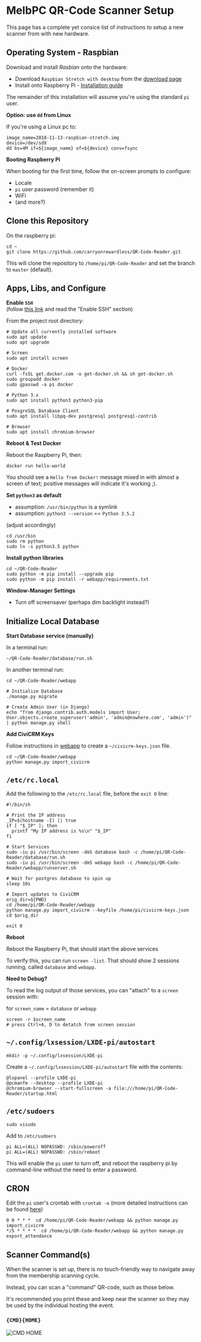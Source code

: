 # MelbPC QR-Code Scanner Setup

This page has a complete yet consice list of instructions to setup a new
scanner from with new hardware.

## Operating System - Raspbian

Download and install _Rasbian_ onto the hardware:

* Download `Raspbian Stretch with desktop` from the [download page](https://www.raspberrypi.org/downloads/raspbian/)
* Install onto Raspberry Pi - [Installation guide](https://www.raspberrypi.org/documentation/installation/installing-images/README.md)

The remainder of this installation will assume you're using the standard
`pi` user.

**Option: use `dd` from Linux**

If you're using a Linux pc to:

```
image_name=2018-11-13-raspbian-stretch.img
device=/dev/sdX
dd bs=4M if=${image_name} of=${device} conv=fsync
```

**Booting Raspberry Pi**

When booting for the first time, follow the on-screen prompts to configure:

* Locale
* `pi` user password (remember it)
* WiFi
* (and more?)

## Clone this Repository

On the raspberry pi:

```
cd ~
git clone https://github.com/carryonrewardless/QR-Code-Reader.git
```

This will clone the repository to `/home/pi/QR-Code-Reader` and set
the branch to `master` (default).

## Apps, Libs, and Configure

**Enable `SSH`**\
(follow [this link](https://www.raspberrypi.org/documentation/remote-access/ssh/) and read the "Enable SSH" section)

From the project root directory:

```
# Update all currently installed software
sudo apt update
sudo apt upgrade

# Screen
sudo apt install screen

# Docker
curl -fsSL get.docker.com -o get-docker.sh && sh get-docker.sh
sudo groupadd docker
sudo gpasswd -a pi docker

# Python 3.x
sudo apt install python3 python3-pip

# PosgreSQL Database Client
sudo apt install libpq-dev postgresql postgresql-contrib

# Browser
sudo apt install chromium-browser
```

**Reboot & Test Docker**

Reboot the Raspberry Pi, then:

```
docker run hello-world
```

You should see a `Hello from Docker!` message mixed in with almost a screen
of text; positive messages will indicate it's working ;).

**Set `python3` as default**

* assumption: `/usr/bin/python` is a symlink
* assumption: `python3 --version` == `Python 3.5.2`

(adjust accordingly)

```
cd /usr/bin
sudo rm python
sudo ln -s python3.5 python
```

**Install python libraries**

```
cd ~/QR-Code-Reader
sudo python -m pip install --upgrade pip
sudo python -m pip install -r webapp/requirements.txt
```

**Window-Manager Settings**

* Turn off screensaver (perhaps dim backlight instead?)


## Initialize Local Database

**Start Database service (manually)**

In a terminal run:

```
~/QR-Code-Reader/database/run.sh
```

In another terminal run:

```
cd ~/QR-Code-Reader/webapp

# Initialize Database
./manage.py migrate

# Create Admin User (in Django)
echo "from django.contrib.auth.models import User; User.objects.create_superuser('admin', 'admin@nowhere.com', 'admin')" | python manage.py shell
```

**Add CiviCRM Keys**

Follow instructions in [webapp](../webapp/README.md) to create a
`~/civicrm-keys.json` file.

```
cd ~/QR-Code-Reader/webapp
python manage.py import_civicrm
```


## `/etc/rc.local`

Add the following to the `/etc/rc.local` file, before the `exit 0` line:

```
#!/bin/sh

# Print the IP address
_IP=$(hostname -I) || true
if [ "$_IP" ]; then
  printf "My IP address is %s\n" "$_IP"
fi

# Start Services
sudo -iu pi /usr/bin/screen -dmS database bash -c /home/pi/QR-Code-Reader/database/run.sh
sudo -iu pi /usr/bin/screen -dmS webapp bash -c /home/pi/QR-Code-Reader/webapp/runserver.sh

# Wait for postgres database to spin up
sleep 10s

# Import updates to CiviCRM
orig_dir=${PWD}
cd /home/pi/QR-Code-Reader/webapp
python manage.py import_civicrm --keyfile /home/pi/civicrm-keys.json
cd $orig_dir

exit 0
```

**Reboot**

Reboot the Raspberry Pi, that should start the above services

To verify this, you can run `screen -list`. That should show 2 sessions running,
called `database` and `webapp`.

**Need to Debug?**

To read the log output of those services, you can "attach" to a `screen`
session with:

for `screen_name` = `database` or `webapp`

```
screen -r $screen_name
# press Ctrl+A, D to detatch from screen session
```

## `~/.config/lxsession/LXDE-pi/autostart`

```
mkdir -p ~/.config/lxsession/LXDE-pi
```

Create a `~/.config/lxsession/LXDE-pi/autostart` file with the contents:

```
@lxpanel --profile LXDE-pi
@pcmanfm --desktop --profile LXDE-pi
@chromium-browser --start-fullscreen -a file:///home/pi/QR-Code-Reader/startup.html
```

## `/etc/sudoers`

```
sudo visudo
```

Add to `/etc/sudoers`

```
pi ALL=(ALL) NOPASSWD: /sbin/poweroff
pi ALL=(ALL) NOPASSWD: /sbin/reboot
```

This will enable the `pi` user to turn off, and reboot the raspberry
pi by command-line without the need to enter a password.

## CRON

Edit the `pi` user's crontab with `crontab -e` (more detailed instructions
can be found [here](https://www.raspberrypi.org/documentation/linux/usage/cron.md))

```
0 0 * * *  cd /home/pi/QR-Code-Reader/webapp && python manage.py import_civicrm
*/5 * * * *  cd /home/pi/QR-Code-Reader/webapp && python manage.py export_attendance
```

## Scanner Command(s)

When the scanner is set up, there is no touch-friendly way to navigate
away from the membership scanning cycle.

Instead, you can scan a "command" QR-code, such as those below.

It's recommended you print these and keep near the scanner so they may
be used by the individual hosting the event.

### `{CMD}{HOME}`

![CMD HOME](HOME.png)
